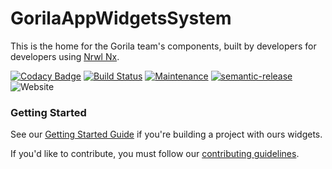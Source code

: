 # GorilaAppWidgetsSystem

This is the home for the Gorila team's components, built by developers for developers using [Nrwl Nx](https://nrwl.io/nx).

[![Codacy Badge](https://api.codacy.com/project/badge/Grade/881883aeb9584cb08886a73375d81f9f)](https://app.codacy.com/app/guilhermejcgois/gorila-ui-components?utm_source=github.com&utm_medium=referral&utm_content=guilhermejcgois/gorila-ui-components&utm_campaign=Badge_Grade_Dashboard)
[![Build Status](https://travis-ci.org/guilhermejcgois/gorila-ui-components.svg?branch=master)](https://travis-ci.org/guilhermejcgois/gorila-ui-components)
[![Maintenance](https://img.shields.io/badge/Maintained%3F-yes-green.svg)](https://GitHub.com/Naereen/StrapDown.js/graphs/commit-activity)
[![semantic-release](https://img.shields.io/badge/%20%20%F0%9F%93%A6%F0%9F%9A%80-semantic--release-e10079.svg)](https://github.com/semantic-release/semantic-release)
![Website](https://img.shields.io/website-up-down-green-red/http/ui.gorilainvest.com.br.svg?style=flat)

### Getting Started

See our [Getting Started Guide](./additional-documentation/getting-started.html) if you're building a project with ours widgets.

If you'd like to contribute, you must follow our [contributing guidelines](./additional-documentation/contributing.html).
